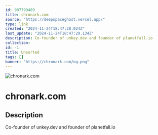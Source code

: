 ```yaml
---
id: 907799489
title: chronark.com
source: "https://deepspaceghost.vercel.app/"
type: link
created: "2024-11-24T18:47:28.024Z"
last_update: "2024-11-24T18:47:29.134Z"
description: Co-founder of unkey.dev and founder of planetfall.io
collection:
id: -1
title: Unsorted
tags: []
banner: "https://chronark.com/og.png"
---
```


![chronark.com](https://chronark.com/og.png)

# chronark.com

## Description
Co-founder of unkey.dev and founder of planetfall.io

